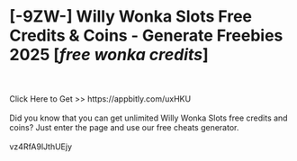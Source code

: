 # [-9ZW-] Willy Wonka Slots Free Credits & Coins - Generate Freebies 2025 [*free wonka credits*]
<br>
<br>Click Here to Get >> https://appbitly.com/uxHKU

<br>
<br>Did you know that you can get unlimited Willy Wonka Slots free credits and coins? Just enter the page and use our free cheats generator.
<br>
<br>vz4RfA9lJthUEjy

